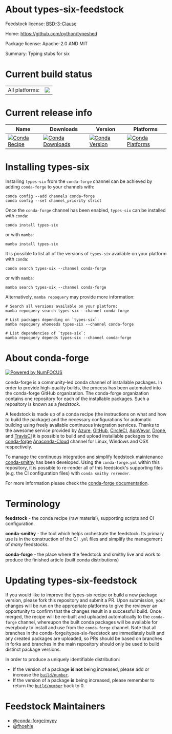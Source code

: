 About types-six-feedstock
=========================

Feedstock license: [BSD-3-Clause](https://github.com/conda-forge/types-six-feedstock/blob/main/LICENSE.txt)

Home: https://github.com/python/typeshed

Package license: Apache-2.0 AND MIT

Summary: Typing stubs for six

Current build status
====================


<table><tr><td>All platforms:</td>
    <td>
      <a href="https://dev.azure.com/conda-forge/feedstock-builds/_build/latest?definitionId=13171&branchName=main">
        <img src="https://dev.azure.com/conda-forge/feedstock-builds/_apis/build/status/types-six-feedstock?branchName=main">
      </a>
    </td>
  </tr>
</table>

Current release info
====================

| Name | Downloads | Version | Platforms |
| --- | --- | --- | --- |
| [![Conda Recipe](https://img.shields.io/badge/recipe-types--six-green.svg)](https://anaconda.org/conda-forge/types-six) | [![Conda Downloads](https://img.shields.io/conda/dn/conda-forge/types-six.svg)](https://anaconda.org/conda-forge/types-six) | [![Conda Version](https://img.shields.io/conda/vn/conda-forge/types-six.svg)](https://anaconda.org/conda-forge/types-six) | [![Conda Platforms](https://img.shields.io/conda/pn/conda-forge/types-six.svg)](https://anaconda.org/conda-forge/types-six) |

Installing types-six
====================

Installing `types-six` from the `conda-forge` channel can be achieved by adding `conda-forge` to your channels with:

```
conda config --add channels conda-forge
conda config --set channel_priority strict
```

Once the `conda-forge` channel has been enabled, `types-six` can be installed with `conda`:

```
conda install types-six
```

or with `mamba`:

```
mamba install types-six
```

It is possible to list all of the versions of `types-six` available on your platform with `conda`:

```
conda search types-six --channel conda-forge
```

or with `mamba`:

```
mamba search types-six --channel conda-forge
```

Alternatively, `mamba repoquery` may provide more information:

```
# Search all versions available on your platform:
mamba repoquery search types-six --channel conda-forge

# List packages depending on `types-six`:
mamba repoquery whoneeds types-six --channel conda-forge

# List dependencies of `types-six`:
mamba repoquery depends types-six --channel conda-forge
```


About conda-forge
=================

[![Powered by
NumFOCUS](https://img.shields.io/badge/powered%20by-NumFOCUS-orange.svg?style=flat&colorA=E1523D&colorB=007D8A)](https://numfocus.org)

conda-forge is a community-led conda channel of installable packages.
In order to provide high-quality builds, the process has been automated into the
conda-forge GitHub organization. The conda-forge organization contains one repository
for each of the installable packages. Such a repository is known as a *feedstock*.

A feedstock is made up of a conda recipe (the instructions on what and how to build
the package) and the necessary configurations for automatic building using freely
available continuous integration services. Thanks to the awesome service provided by
[Azure](https://azure.microsoft.com/en-us/services/devops/), [GitHub](https://github.com/),
[CircleCI](https://circleci.com/), [AppVeyor](https://www.appveyor.com/),
[Drone](https://cloud.drone.io/welcome), and [TravisCI](https://travis-ci.com/)
it is possible to build and upload installable packages to the
[conda-forge](https://anaconda.org/conda-forge) [Anaconda-Cloud](https://anaconda.org/)
channel for Linux, Windows and OSX respectively.

To manage the continuous integration and simplify feedstock maintenance
[conda-smithy](https://github.com/conda-forge/conda-smithy) has been developed.
Using the ``conda-forge.yml`` within this repository, it is possible to re-render all of
this feedstock's supporting files (e.g. the CI configuration files) with ``conda smithy rerender``.

For more information please check the [conda-forge documentation](https://conda-forge.org/docs/).

Terminology
===========

**feedstock** - the conda recipe (raw material), supporting scripts and CI configuration.

**conda-smithy** - the tool which helps orchestrate the feedstock.
                   Its primary use is in the construction of the CI ``.yml`` files
                   and simplify the management of *many* feedstocks.

**conda-forge** - the place where the feedstock and smithy live and work to
                  produce the finished article (built conda distributions)


Updating types-six-feedstock
============================

If you would like to improve the types-six recipe or build a new
package version, please fork this repository and submit a PR. Upon submission,
your changes will be run on the appropriate platforms to give the reviewer an
opportunity to confirm that the changes result in a successful build. Once
merged, the recipe will be re-built and uploaded automatically to the
`conda-forge` channel, whereupon the built conda packages will be available for
everybody to install and use from the `conda-forge` channel.
Note that all branches in the conda-forge/types-six-feedstock are
immediately built and any created packages are uploaded, so PRs should be based
on branches in forks and branches in the main repository should only be used to
build distinct package versions.

In order to produce a uniquely identifiable distribution:
 * If the version of a package **is not** being increased, please add or increase
   the [``build/number``](https://docs.conda.io/projects/conda-build/en/latest/resources/define-metadata.html#build-number-and-string).
 * If the version of a package **is** being increased, please remember to return
   the [``build/number``](https://docs.conda.io/projects/conda-build/en/latest/resources/define-metadata.html#build-number-and-string)
   back to 0.

Feedstock Maintainers
=====================

* [@conda-forge/mypy](https://github.com/conda-forge/mypy/)
* [@fhoehle](https://github.com/fhoehle/)

